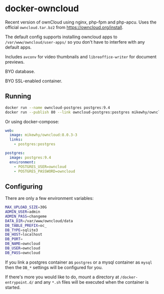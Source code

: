 # docker-owncloud

Recent version of ownCloud using nginx, php-fpm and php-apcu. Uses the official
`owncloud.tar.bz2` from https://owncloud.org/install.

The default config supports installing owncloud apps to
`/var/www/owncloud/user-apps/` so you don't have to interfere with any default
apps.

Includes `avconv` for video thumbnails and `libreoffice-writer` for document
previews.

BYO database.

BYO SSL-enabled container.

## Running

```bash
docker run --name owncloud-postgres postgres:9.4
docker run --publish 80 --link owncloud-postgres:postgres mikewhy/owncloud:8.0.3-3
```

Or using docker-compose:

```yaml
web:
  image: mikewhy/owncloud:8.0.3-3
  links:
    - postgres:postgres

postgres:
  image: postgres:9.4
  environment:
    - POSTGRES_USER=owncloud
    - POSTGRES_PASSWORD=owncloud
```

## Configuring

There are only a few environment variables:

```bash
MAX_UPLOAD_SIZE=30G
ADMIN_USER=admin
ADMIN_PASS=changeme
DATA_DIR=/var/www/owncloud/data
DB_TABLE_PREFIX=oc_
DB_TYPE=sqlite3
DB_HOST=localhost
DB_PORT=
DB_NAME=owncloud
DB_USER=owncloud
DB_PASS=owncloud
```

If you link a postgres container as `postgres` or a mysql container as `mysql`
then the `DB_*` settings will be configured for you.

If there's more you would like to do, mount a directory at
`/docker-entrypoint.d/` and any `*.sh` files will be executed when the
container is started.
